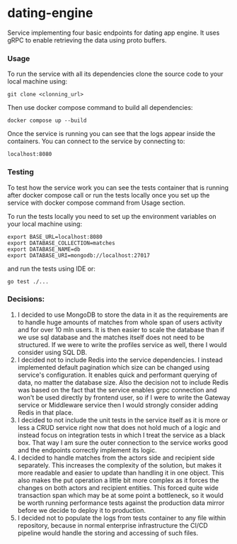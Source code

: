 # dating-engine
Service implementing four basic endpoints for dating app engine. 
It uses gRPC to enable retrieving the data using proto buffers.

### Usage
To run the service with all its dependencies clone the source code to your local machine using:
```
git clone <clonning_url>
```

Then use docker compose command to build all dependencies:
```
docker compose up --build
```

Once the service is running you can see that the logs appear inside the containers.
You can connect to the service by connecting to:
```
localhost:8080
```

### Testing
To test how the service work you can see the tests container that is running after 
docker compose call or run the tests locally once you set up the service with docker compose
command from Usage section.

To run the tests locally you need to set up the environment variables on your local machine using:
```
export BASE_URL=localhost:8080
export DATABASE_COLLECTION=matches
export DATABASE_NAME=db
export DATABASE_URI=mongodb://localhost:27017
```

and run the tests using IDE or:
```
go test ./...
```

### Decisions:
1. I decided to use MongoDB to store the data in it as the requirements are
to handle huge amounts of matches from whole span of users activity and for over 
10 mln users. It is then easier to scale the database than if we use sql database 
and the matches itself does not need to be structured. If we were to write the profiles
service as well, there I would consider using SQL DB.
2. I decided not to include Redis into the service dependencies. I instead implemented 
default pagination which size can be changed using service's configuration. It enables 
quick and performant querying of data, no matter the database size. Also the decision not 
to include Redis was based on the fact that the service enables grpc connection and won't be
used directly by frontend user, so if I were to write the Gateway service or Middleware service
then I would strongly consider adding Redis in that place.
3. I decided to not include the unit tests in the service itself as it is more or less a CRUD 
service right now that does not hold much of a logic and instead focus on integration tests in
which I treat the service as a black box. That way I am sure the outer connection to the service
works good and the endpoints correctly implement its logic.
4. I decided to handle matches from the actors side and recipient side separately. This increases
the complexity of the solution, but makes it more readable and easier to update than handling it in one object. 
This also makes the put operation a little bit more complex as it forces the changes on both actors and 
recipient entities. This forced quite wide transaction span which may be at some point a bottleneck, so it
would be worth running performance tests against the production data mirror before we decide to deploy it to production.
5. I decided not to populate the logs from tests container to any file within repository, because in 
normal enterprise infrastructure the CI/CD pipeline would handle the storing and accessing of such files.